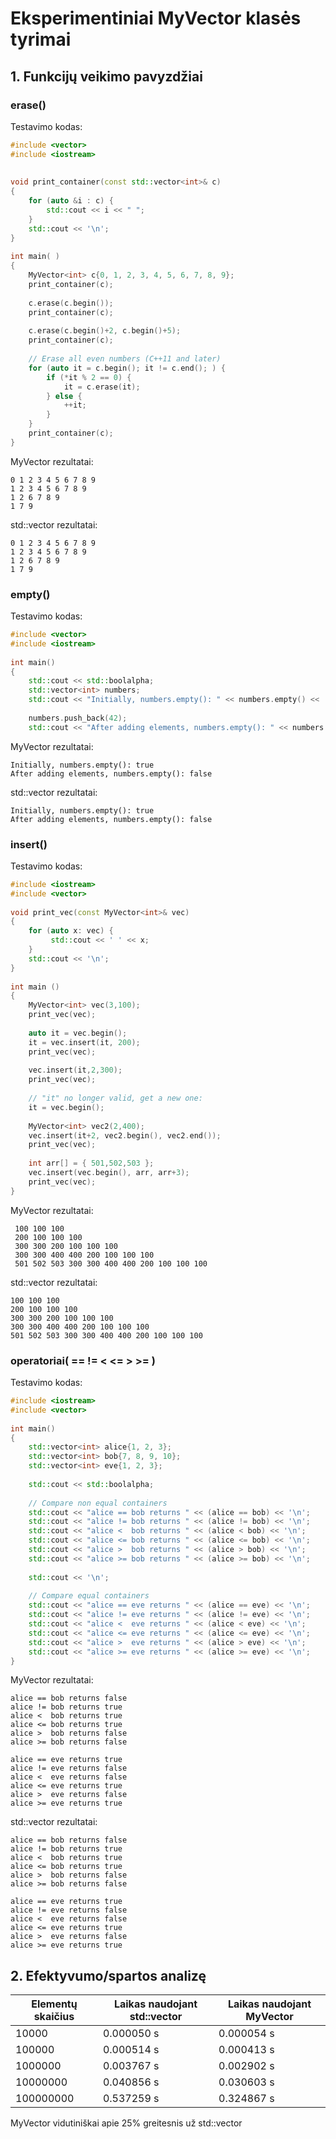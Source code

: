 # Eksperimentiniai MyVector klasės tyrimai

## 1. Funkcijų veikimo pavyzdžiai

### erase()

Testavimo kodas:

```c++
#include <vector>
#include <iostream>
 
 
void print_container(const std::vector<int>& c) 
{
    for (auto &i : c) {
        std::cout << i << " ";
    }
    std::cout << '\n';
}
 
int main( )
{
    MyVector<int> c{0, 1, 2, 3, 4, 5, 6, 7, 8, 9};
    print_container(c);
 
    c.erase(c.begin());
    print_container(c);
 
    c.erase(c.begin()+2, c.begin()+5);
    print_container(c);
 
    // Erase all even numbers (C++11 and later)
    for (auto it = c.begin(); it != c.end(); ) {
        if (*it % 2 == 0) {
            it = c.erase(it);
        } else {
            ++it;
        }
    }
    print_container(c);
}
```

MyVector rezultatai:
```
0 1 2 3 4 5 6 7 8 9
1 2 3 4 5 6 7 8 9
1 2 6 7 8 9
1 7 9
```

std::vector rezultatai:
```
0 1 2 3 4 5 6 7 8 9
1 2 3 4 5 6 7 8 9
1 2 6 7 8 9
1 7 9
```

### empty()

Testavimo kodas:

```c++
#include <vector>
#include <iostream>
 
int main()
{
    std::cout << std::boolalpha;
    std::vector<int> numbers;
    std::cout << "Initially, numbers.empty(): " << numbers.empty() << '\n';
 
    numbers.push_back(42);
    std::cout << "After adding elements, numbers.empty(): " << numbers.empty() << '\n';

```

MyVector rezultatai:
```
Initially, numbers.empty(): true
After adding elements, numbers.empty(): false
```

std::vector rezultatai:
```
Initially, numbers.empty(): true
After adding elements, numbers.empty(): false
```

### insert()

Testavimo kodas:

```c++
#include <iostream>
#include <vector>
 
void print_vec(const MyVector<int>& vec)
{
    for (auto x: vec) {
         std::cout << ' ' << x;
    }
    std::cout << '\n';
}
 
int main ()
{
    MyVector<int> vec(3,100);
    print_vec(vec);
 
    auto it = vec.begin();
    it = vec.insert(it, 200);
    print_vec(vec);
 
    vec.insert(it,2,300);
    print_vec(vec);
 
    // "it" no longer valid, get a new one:
    it = vec.begin();
 
    MyVector<int> vec2(2,400);
    vec.insert(it+2, vec2.begin(), vec2.end());
    print_vec(vec);
 
    int arr[] = { 501,502,503 };
    vec.insert(vec.begin(), arr, arr+3);
    print_vec(vec);
}

```

MyVector rezultatai:
```
 100 100 100
 200 100 100 100
 300 300 200 100 100 100
 300 300 400 400 200 100 100 100
 501 502 503 300 300 400 400 200 100 100 100
```

std::vector rezultatai:
```
100 100 100
200 100 100 100
300 300 200 100 100 100
300 300 400 400 200 100 100 100
501 502 503 300 300 400 400 200 100 100 100
```

### operatoriai( == != < <= > >= )

Testavimo kodas:

```c++
#include <iostream>
#include <vector>
 
int main()
{
    std::vector<int> alice{1, 2, 3};
    std::vector<int> bob{7, 8, 9, 10};
    std::vector<int> eve{1, 2, 3};
 
    std::cout << std::boolalpha;
 
    // Compare non equal containers
    std::cout << "alice == bob returns " << (alice == bob) << '\n';
    std::cout << "alice != bob returns " << (alice != bob) << '\n';
    std::cout << "alice <  bob returns " << (alice < bob) << '\n';
    std::cout << "alice <= bob returns " << (alice <= bob) << '\n';
    std::cout << "alice >  bob returns " << (alice > bob) << '\n';
    std::cout << "alice >= bob returns " << (alice >= bob) << '\n';
 
    std::cout << '\n';
 
    // Compare equal containers
    std::cout << "alice == eve returns " << (alice == eve) << '\n';
    std::cout << "alice != eve returns " << (alice != eve) << '\n';
    std::cout << "alice <  eve returns " << (alice < eve) << '\n';
    std::cout << "alice <= eve returns " << (alice <= eve) << '\n';
    std::cout << "alice >  eve returns " << (alice > eve) << '\n';
    std::cout << "alice >= eve returns " << (alice >= eve) << '\n';
}
```

MyVector rezultatai:
```
alice == bob returns false
alice != bob returns true
alice <  bob returns true
alice <= bob returns true
alice >  bob returns false
alice >= bob returns false

alice == eve returns true
alice != eve returns false
alice <  eve returns false
alice <= eve returns true
alice >  eve returns false
alice >= eve returns true

```

std::vector rezultatai:
```
alice == bob returns false
alice != bob returns true
alice <  bob returns true
alice <= bob returns true
alice >  bob returns false
alice >= bob returns false

alice == eve returns true
alice != eve returns false
alice <  eve returns false
alice <= eve returns true
alice >  eve returns false
alice >= eve returns true

```


## 2. Efektyvumo/spartos analizę

| Elementų skaičius |   Laikas naudojant std::vector    |   Laikas naudojant MyVector      |
| ----------------  | --------------------------------- | -------------------------------- | 
| 10000             |              0.000050 s           |            0.000054 s            | 
| 100000            |              0.000514 s           |            0.000413 s            | 
| 1000000           |              0.003767 s           |            0.002902 s            | 
| 10000000          |              0.040856 s           |            0.030603 s            | 
| 100000000         |              0.537259 s           |            0.324867 s            |

MyVector vidutiniškai apie 25% greitesnis už std::vector

